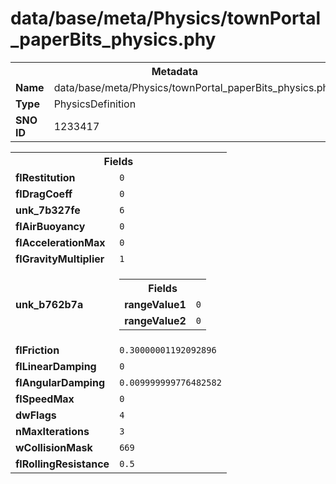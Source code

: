<h1>data/base/meta/Physics/townPortal_paperBits_physics.phy</h1><table><tr><th colspan="100%">Metadata</th></tr><tr><td><b>Name</b></td><td>data/base/meta/Physics/townPortal_paperBits_physics.phy</td></tr><tr><td><b>Type</b></td><td>PhysicsDefinition</td></tr><tr><td><b>SNO ID</b></td><td>1233417</td></tr></table>

<table><tr><th colspan="100%">Fields</th></tr><tr><td><b>flRestitution</b></td><td><code>0</code></td></tr><tr><td><b>flDragCoeff</b></td><td><code>0</code></td></tr><tr><td><b>unk_7b327fe</b></td><td><code>6</code></td></tr><tr><td><b>flAirBuoyancy</b></td><td><code>0</code></td></tr><tr><td><b>flAccelerationMax</b></td><td><code>0</code></td></tr><tr><td><b>flGravityMultiplier</b></td><td><code>1</code></td></tr><tr><td><b>unk_b762b7a</b></td><td><table><tr><th colspan="100%">Fields</th></tr><tr><td><b>rangeValue1</b></td><td><code>0</code></td></tr><tr><td><b>rangeValue2</b></td><td><code>0</code></td></tr></table>

</td></tr><tr><td><b>flFriction</b></td><td><code>0.30000001192092896</code></td></tr><tr><td><b>flLinearDamping</b></td><td><code>0</code></td></tr><tr><td><b>flAngularDamping</b></td><td><code>0.009999999776482582</code></td></tr><tr><td><b>flSpeedMax</b></td><td><code>0</code></td></tr><tr><td><b>dwFlags</b></td><td><code>4</code></td></tr><tr><td><b>nMaxIterations</b></td><td><code>3</code></td></tr><tr><td><b>wCollisionMask</b></td><td><code>669</code></td></tr><tr><td><b>flRollingResistance</b></td><td><code>0.5</code></td></tr></table>


